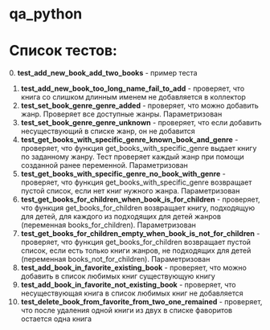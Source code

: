 # qa_python
<b><h1>Список тестов:</h1></b>
0. <b>test_add_new_book_add_two_books</b> - пример теста
1. <b>test_add_new_book_too_long_name_fail_to_add</b> - проверяет, что книга со слишком длинным именем не добавляется в коллектор
2. <b>test_set_book_genre_genre_added</b> - проверяет, что можно добавить жанр. Проверяет все доступные жанры. Параметризован
3. <b>test_set_book_genre_genre_unknown</b> - проверяет, что если добавить несуществующий в списке жанр, он не добавится
4. <b>test_get_books_with_specific_genre_known_book_and_genre</b> - проверяет, что функция get_books_with_specific_genre выдает книгу по заданному жанру. Тест проверяет каждый жанр при помощи созданной ранее переменной. Параметризован
5. <b>test_get_books_with_specific_genre_no_book_with_genre</b> - проверяет, что функция get_books_with_specific_genre возвращает пустой список, если нет книг нужного жанра. Параметризован
6. <b>test_get_books_for_children_when_book_is_for_children</b> - проверяет, что функция get_books_for_children возвращает книгу, подходящую для детей, для каждого из подходящих для детей жанров (переменная books_for_children). Параметризован
7. <b>test_get_books_for_children_empty_when_book_is_not_for_children</b> - проверяет, что функция get_books_for_children возвращает пустой список, если есть только книги жанров, не подходящих для детей (переменная books_not_for_children). Параметризован
8. <b>test_add_book_in_favorite_existing_book</b> - проверяет, что можно добавить в список любимых книг существующую книгу
9. <b>test_add_book_in_favorite_not_existing_book</b> - проверяет, что несуществующая книга в список любимых книг не добавляется
10. <b>test_delete_book_from_favorite_from_two_one_remained</b> - проверяет, что после удаления одной книги из двух в списке фаворитов остается одна книга